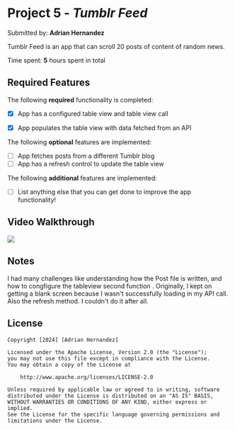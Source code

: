 # Project 5 - *Tumblr Feed*

Submitted by: **Adrian Hernandez**

Tumblr Feed is an app that can scroll 20 posts of content of random news. 

Time spent: **5** hours spent in total

## Required Features

The following **required** functionality is completed:

- [X] App has a configured table view and table view call
- [X] App populates the table view with data fetched from an API


The following **optional** features are implemented:

- [ ] App fetches posts from a different Tumblr blog
- [ ] App has a refresh control to update the table view

The following **additional** features are implemented:

- [ ] List anything else that you can get done to improve the app functionality!

## Video Walkthrough

<div>
    <a href="https://www.loom.com/share/f7c076ae7afb4bb7818099d07ea18ae2">
    </a>
    <a href="https://www.loom.com/share/f7c076ae7afb4bb7818099d07ea18ae2">
      <img style="max-width:300px;" src="https://cdn.loom.com/sessions/thumbnails/f7c076ae7afb4bb7818099d07ea18ae2-with-play.gif">
    </a>
  </div>

## Notes

I had many challenges like understanding how the Post file is written, and how to congfigure the tableview second function
. Originally, I kept on getting a blank screen because I wasn't successfully loading in my
API call. Also the refresh method. I couldn't do it after all. 
## License

    Copyright [2024] [Adrian Hernandez]

    Licensed under the Apache License, Version 2.0 (the "License");
    you may not use this file except in compliance with the License.
    You may obtain a copy of the License at

        http://www.apache.org/licenses/LICENSE-2.0

    Unless required by applicable law or agreed to in writing, software
    distributed under the License is distributed on an "AS IS" BASIS,
    WITHOUT WARRANTIES OR CONDITIONS OF ANY KIND, either express or implied.
    See the License for the specific language governing permissions and
    limitations under the License.
